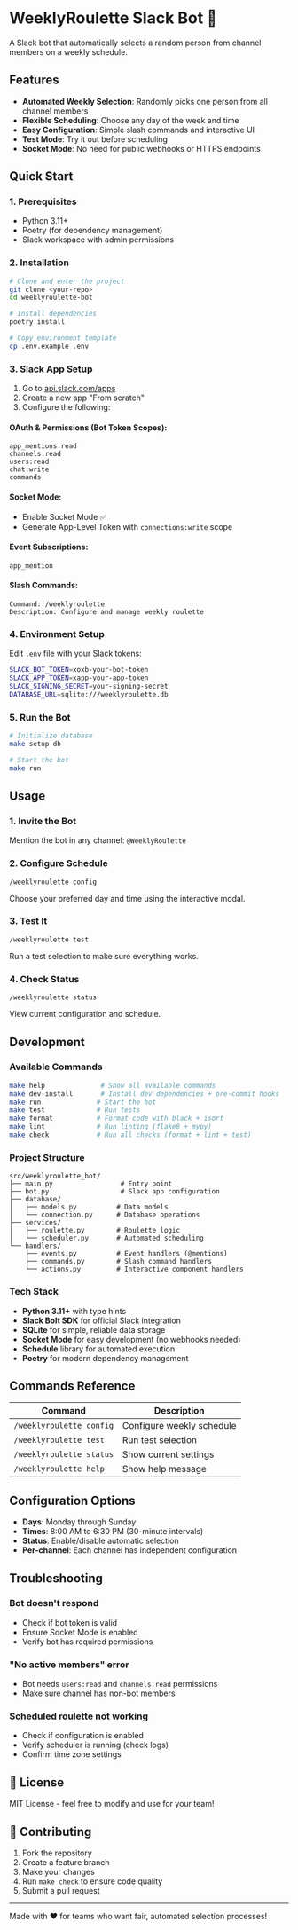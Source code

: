 # WeeklyRoulette Slack Bot 🎲

A Slack bot that automatically selects a random person from channel members on a weekly schedule.

## Features

- **Automated Weekly Selection**: Randomly picks one person from all channel members
- **Flexible Scheduling**: Choose any day of the week and time
- **Easy Configuration**: Simple slash commands and interactive UI
- **Test Mode**: Try it out before scheduling
- **Socket Mode**: No need for public webhooks or HTTPS endpoints

## Quick Start

### 1. Prerequisites

- Python 3.11+
- Poetry (for dependency management)
- Slack workspace with admin permissions

### 2. Installation

```bash
# Clone and enter the project
git clone <your-repo>
cd weeklyroulette-bot

# Install dependencies
poetry install

# Copy environment template
cp .env.example .env
```

### 3. Slack App Setup

1. Go to [api.slack.com/apps](https://api.slack.com/apps)
2. Create a new app "From scratch"
3. Configure the following:

#### OAuth & Permissions (Bot Token Scopes):
```
app_mentions:read
channels:read
users:read
chat:write
commands
```

#### Socket Mode:
- Enable Socket Mode ✅
- Generate App-Level Token with `connections:write` scope

#### Event Subscriptions:
```
app_mention
```

#### Slash Commands:
```
Command: /weeklyroulette
Description: Configure and manage weekly roulette
```

### 4. Environment Setup

Edit `.env` file with your Slack tokens:

```bash
SLACK_BOT_TOKEN=xoxb-your-bot-token
SLACK_APP_TOKEN=xapp-your-app-token
SLACK_SIGNING_SECRET=your-signing-secret
DATABASE_URL=sqlite:///weeklyroulette.db
```

### 5. Run the Bot

```bash
# Initialize database
make setup-db

# Start the bot
make run
```

## Usage

### 1. Invite the Bot
Mention the bot in any channel: `@WeeklyRoulette`

### 2. Configure Schedule
```
/weeklyroulette config
```
Choose your preferred day and time using the interactive modal.

### 3. Test It
```
/weeklyroulette test
```
Run a test selection to make sure everything works.

### 4. Check Status
```
/weeklyroulette status
```
View current configuration and schedule.

## Development

### Available Commands

```bash
make help              # Show all available commands
make dev-install       # Install dev dependencies + pre-commit hooks
make run              # Start the bot
make test             # Run tests
make format           # Format code with black + isort
make lint             # Run linting (flake8 + mypy)
make check            # Run all checks (format + lint + test)
```

### Project Structure

```
src/weeklyroulette_bot/
├── main.py                 # Entry point
├── bot.py                  # Slack app configuration
├── database/
│   ├── models.py          # Data models
│   └── connection.py      # Database operations
├── services/
│   ├── roulette.py        # Roulette logic
│   └── scheduler.py       # Automated scheduling
└── handlers/
    ├── events.py          # Event handlers (@mentions)
    ├── commands.py        # Slash command handlers
    └── actions.py         # Interactive component handlers
```

### Tech Stack

- **Python 3.11+** with type hints
- **Slack Bolt SDK** for official Slack integration
- **SQLite** for simple, reliable data storage
- **Socket Mode** for easy development (no webhooks needed)
- **Schedule** library for automated execution
- **Poetry** for modern dependency management

## Commands Reference

| Command | Description |
|---------|-------------|
| `/weeklyroulette config` | Configure weekly schedule |
| `/weeklyroulette test` | Run test selection |
| `/weeklyroulette status` | Show current settings |
| `/weeklyroulette help` | Show help message |

## Configuration Options

- **Days**: Monday through Sunday
- **Times**: 8:00 AM to 6:30 PM (30-minute intervals)
- **Status**: Enable/disable automatic selection
- **Per-channel**: Each channel has independent configuration

## Troubleshooting

### Bot doesn't respond
- Check if bot token is valid
- Ensure Socket Mode is enabled
- Verify bot has required permissions

### "No active members" error
- Bot needs `users:read` and `channels:read` permissions
- Make sure channel has non-bot members

### Scheduled roulette not working
- Check if configuration is enabled
- Verify scheduler is running (check logs)
- Confirm time zone settings

## 📝 License

MIT License - feel free to modify and use for your team!

## 🤝 Contributing

1. Fork the repository
2. Create a feature branch
3. Make your changes
4. Run `make check` to ensure code quality
5. Submit a pull request

---

Made with ❤️ for teams who want fair, automated selection processes!
